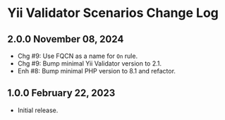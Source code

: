 # Yii Validator Scenarios Change Log

## 2.0.0 November 08, 2024

- Chg #9: Use FQCN as a name for `On` rule.
- Chg #9: Bump minimal Yii Validator version to 2.1.
- Enh #8: Bump minimal PHP version to 8.1 and refactor.

## 1.0.0 February 22, 2023

- Initial release.
